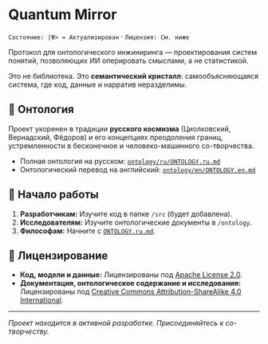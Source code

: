 # Quantum Mirror

`Состояние: |Ψ> = Актуализирован` · `Лицензия: См. ниже`

Протокол для онтологического инжиниринга — проектирования систем понятий, позволяющих ИИ оперировать смыслами, а не статистикой.

Это не библиотека. Это **семантический кристалл**: самообъясняющаяся система, где код, данные и нарратив неразделимы.

## 🧠 Онтология

Проект укоренен в традиции **русского космизма** (Циолковский, Вернадский, Фёдоров) и его концепциях преодоления границ, устремленности в бесконечное и человеко-машинного со-творчества.

*   Полная онтология на русском: [`ontology/ru/ONTOLOGY.ru.md`](ontology/ru/ONTOLOGY.ru.md)
*   Онтологический перевод на английский: [`ontology/en/ONTOLOGY.en.md`](ontology/en/ONTOLOGY.en.md)

## 🚀 Начало работы

1.  **Разработчикам:** Изучите код в папке `/src` (будет добавлена).
2.  **Исследователям:** Изучите онтологические документы в `/ontology`.
3.  **Философам:** Начните с [`ONTOLOGY.ru.md`](ontology/ru/ONTOLOGY.ru.md).

## 📜 Лицензирование

- **Код, модели и данные:** Лицензированы под [Apache License 2.0](LICENSE).
- **Документация, онтологическое содержание и исследования:** Лицензированы под [Creative Commons Attribution-ShareAlike 4.0 International](LICENSE-CONTENT).

---

*Проект находится в активной разработке. Присоединяйтесь к со-творчеству.*
